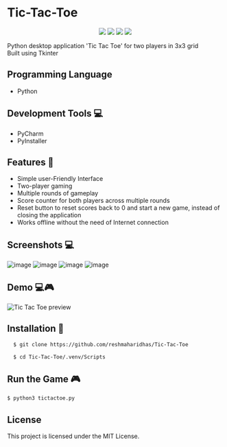 # Tic-Tac-Toe
<p align="center">
  <img src="https://api.visitorbadge.io/api/visitors?path=https%3A%2F%2Fgithub.com%2Freshmaharidhas%2FTic-Tac-Toe&labelColor=%23000000&countColor=%2300ff00&style=plastic"/>
  <img src="https://img.shields.io/github/repo-size/reshmaharidhas/Tic-Tac-Toe"/>
  <img src="https://img.shields.io/github/languages/top/reshmaharidhas/Tic-Tac-Toe"/>
  <img src="https://img.shields.io/github/license/reshmaharidhas/Tic-Tac-Toe?labelColor=%23000000&color=%2300FF00"/>

</p>
Python desktop application 'Tic Tac Toe' for two players in 3x3 grid <br>
Built using Tkinter

## Programming Language 
- Python

## Development Tools 💻
- PyCharm
- PyInstaller

## Features 🔆
- Simple user-Friendly Interface
- Two-player gaming
- Multiple rounds of gameplay
- Score counter for both players across multiple rounds
- Reset button to reset scores back to 0 and start a new game, instead of closing the application
- Works offline without the need of Internet connection

## Screenshots 💻
![image](https://github.com/reshmaharidhas/Tic-Tac-Toe/assets/37250413/8861b32d-d936-4ad2-92ba-27a6521a8078)
![image](https://github.com/reshmaharidhas/Tic-Tac-Toe/assets/37250413/9e7f6e7c-e8af-4707-96b6-69e5c8d8a665)
![image](https://github.com/reshmaharidhas/Tic-Tac-Toe/assets/37250413/e4e92ae6-a8bc-4e75-95b0-1e5c0823c049)
![image](https://github.com/reshmaharidhas/Tic-Tac-Toe/assets/37250413/f7ea1b0f-d8b3-469c-b847-d85eab0ad514)

## Demo 💻🎮
![Tic Tac Toe preview](https://github.com/reshmaharidhas/Tic-Tac-Toe/assets/37250413/80010982-9c97-4738-863d-6d3a873e24d4)


## Installation 🔌
```bash
  $ git clone https://github.com/reshmaharidhas/Tic-Tac-Toe
```
```bash
  $ cd Tic-Tac-Toe/.venv/Scripts
```
## Run the Game 🎮
```bash
$ python3 tictactoe.py
```

## License
This project is licensed under the MIT License.
